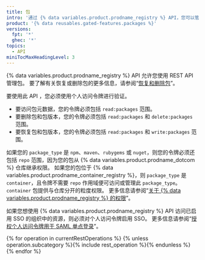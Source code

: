 ```yaml
---
title: 包
intro: '通过 {% data variables.product.prodname_registry %} API，您可以管理 {% data variables.product.prodname_dotcom %} 仓库和组织的软件包。'
product: '{% data reusables.gated-features.packages %}'
versions:
  fpt: '*'
  ghec: '*'
topics:
  - API
miniTocMaxHeadingLevel: 3
---
```


{% data variables.product.prodname_registry %} API 允许您使用 REST API 管理包。 要了解有关恢复或删除包的更多信息，请参阅“[恢复和删除包](/packages/learn-github-packages/deleting-and-restoring-a-package)”。

要使用此 API ，您必须使用个人访问令牌进行验证。
  - 要访问包元数据，您的令牌必须包括 `read:packages` 范围。
  - 要删除包和包版本，您的令牌必须包括 `read:packages` 和 `delete:packages` 范围。
  - 要恢复包和包版本，您的令牌必须包括 `read:packages` 和 `write:packages` 范围。

如果您的 `package_type` 是 `npm`、`maven`、`rubygems` 或 `nuget`，则您的令牌必须还包括 `repo` 范围，因为您的包从 {% data variables.product.prodname_dotcom %} 仓库继承权限。 如果您的包位于 {% data variables.product.prodname_container_registry %}，则 `package_type` 是 `container`，且令牌不需要 `repo` 作用域便可访问或管理此 `package_type`。 `container` 包提供与仓库分开的粒度权限。 更多信息请参阅“[关于 {% data variables.product.prodname_registry %} 的权限](/packages/learn-github-packages/about-permissions-for-github-packages#about-scopes-and-permissions-for-package-registries)”。

如果您想使用 {% data variables.product.prodname_registry %} API 访问已启用 SSO 的组织中的资源，则必须对个人访问令牌启用 SSO。 更多信息请参阅“[授权个人访问令牌用于 SAML 单点登录](/github/authenticating-to-github/authorizing-a-personal-access-token-for-use-with-saml-single-sign-on)”。

{% for operation in currentRestOperations %}
  {% unless operation.subcategory %}{% include rest_operation %}{% endunless %}
{% endfor %}
